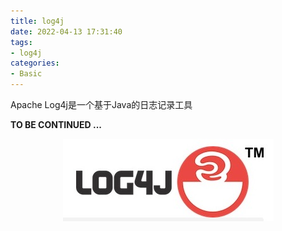 ```yaml
---
title: log4j
date: 2022-04-13 17:31:40
tags:
- log4j
categories:
- Basic
---
```


Apache Log4j是一个基于Java的日志记录工具

**TO BE CONTINUED ...**

<center>
        <img src="./log4j/log4j_logo.jpg" src=80%>
</center>

<!--more-->